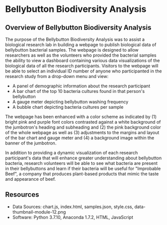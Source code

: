 # Bellybutton Biodiversity Analysis

## Overview of Bellybutton Biodiversity Analysis
The purpose of the Bellybutton Biodiversity Analysis was to assist a biological research lab in building a webpage to publish biological data of bellybutton bacterial samples. The webpage is designed to allow researchers as well as the volunteers who provided the bacterial samples the ability to view a dashboard containing various data visualizations of the biological data of all the research participants. Visitors to the webpage will be able to select an individual ID number of anyone who participanted in the research study from a drop-down menu and view:

  - A panel of demographic information about the research participant
  - A bar chart of the top 10 bacteria cultures found in that person's bellybutton
  - A gauge meter depicting bellybutton washing frequency
  - A bubble chart depicting bacteria cultures per sample

The webpage has been enhanced with a color scheme as indicated by (1) bright pink and purple font colors contrasted against a white background of the jumbotron's heading and subheading and (2) the pink background color of the whole webpage as well as (3) adjustments to the margins and layout of the bar chart and gauge meter and (4) a background image within the banner of the jumbotron. 

In addition to providing a dynamic visualization of each research participant's data that will enhance greater understanding about bellybutton bacteria, research volunteers will be able to see what bacteria are present in their bellybuttons and learn if their bacteria will be useful for "Improbable Beef", a company that produces plant-based  products that mimic the taste and appearance of beef.  

## Resources
- Data Sources: chart.js, index.html, samples.json, style.css, data-thumbnail-module-12.png
- Software: Python 3.7.10, Anaconda 1.7.2, HTML, JavaScript


